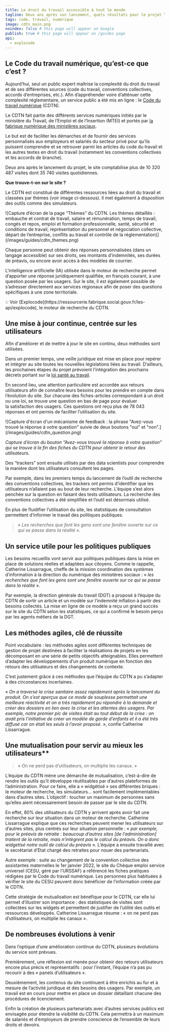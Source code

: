 ```yaml
---
title: Le droit du travail accessible à tout le monde
tagline: Deux ans après son lancement, quels résultats pour le projet “Code du travail numérique” ?
tags: code, travail, numérique
image: cdtn_main.png
noindex: false # this page will appear on Google
publish: true # this page will appear on /guides page
api:
  - explocode
---
```


## Le Code du travail numérique, qu’est-ce que c’est ?

Aujourd’hui, seul un public expert maîtrise la complexité du droit du travail et de ses différentes sources (code du travail, conventions collectives, accords d’entreprises, etc.). Afin d’appréhender voire d’atténuer cette complexité réglementaire, un service public a été mis en ligne : le [Code du travail numérique](https://code.travail.gouv.fr/) (CDTN).

Le CDTN fait partie des différents services numériques initiés par le ministère du Travail, de l’Emploi et de l’Insertion (MTEI) et portés par [la fabrique numérique des ministères sociaux](https://www.fabrique.social.gouv.fr/).

Le but est de faciliter les démarches et de fournir des services personnalisés aux employeurs et salariés du secteur privé pour qu’ils puissent comprendre et se retrouver parmi les articles du code du travail et les autres textes en droit du travail (notamment les conventions collectives et les accords de branche).

Deux ans après le lancement du projet, le site comptabilise plus de 10 320 487 visites dont 35 740 visites quotidiennes.

**Que trouve-t-on sur le site ?**

Le CDTN est constitué de différentes ressources liées au droit du travail et classées par thèmes (voir image ci-dessous). Il met également à disposition des outils comme des simulateurs.

<Centered>
![Capture d’écran de la page “Thèmes” du CDTN. Les thèmes détaillés : embauche et contrat de travail, salaire et rémunération, temps de travail, congés et repos, emploi et formation professionnelle, santé, sécurité et conditions de travail, représentation du personnel et négociation collective, départ de l’entreprise, conflits au travail et contrôle de la réglementation)](/images/guides/cdtn_themes.png)
</Centered>

Chaque personne peut obtenir des réponses personnalisées (dans un langage accessible) sur ses droits, ses montants d’indemnités, ses durées de préavis, ou encore avoir accès à des modèles de courrier.

L'intelligence artificielle (IA) utilisée dans le moteur de recherche permet d’apporter une réponse juridiquement qualifiée, en français courant, à une question posée par les usagers. Sur le site, il est également possible de s’adresser directement aux services régionaux afin de poser des questions spécifiques à une zone territoriale.

<aside>
💡 Voir [Explocode](https://ressourcerie.fabrique.social.gouv.fr/les-api/explocode), le moteur de recherche du CDTN.
</aside>

## Une mise à jour continue, centrée sur les utilisateurs

Afin d'améliorer et de mettre à jour le site en continu, deux méthodes sont utilisées.

Dans un premier temps, une veille juridique est mise en place pour repérer et intégrer au site toutes les nouvelles législations liées au travail. D’ailleurs, les prochaines étapes du projet prévoient l’intégration des prochains décrets portant sur la [loi santé au travail](https://www.service-public.fr/particuliers/actualites/A15606).

En second lieu, une attention particulière est accordée aux retours utilisateurs afin de connaître leurs besoins pour les prendre en compte dans l’évolution du site. Sur chacune des fiches-articles correspondant à un droit ou une loi, se trouve une question en bas de page pour évaluer la satisfaction des usagers. Ces questions ont reçu plus de 78 043 réponses et ont permis de faciliter l’utilisation du site.

<Centered>
![Capture d'écran d'un mécanisme de feedback : la phrase "Avez-vous trouvé la réponse à votre question" suivie de deux boutons "oui" et "non".](/images/guides/cdtn_question.png)
</Centered>

_Capture d’écran du bouton “Avez-vous trouvé la réponse à votre question” qui se trouve à la fin des fiches du CDTN pour obtenir le retour des utilisateurs._

Des “trackers” sont ensuite utilisés par des data scientists pour comprendre la manière dont les utilisateurs consultent les pages.

Par exemple, dans les premiers temps du lancement de l’outil de recherche des conventions collectives, les trackers ont permis d’identifier que les utilisateurs n’allaient pas au bout de leur recherche. L’équipe s’est alors penchée sur la question en faisant des tests utilisateurs. La recherche des conventions collectives a été simplifiée et l’outil est désormais utilisé.

En plus de fluidifier l’utilisation du site, les statistiques de consultation permettent d’informer le travail des politiques publiques.

> « _Les_ _recherches que font les gens sont une fenêtre ouverte sur ce qui se passe dans la réalité_ ».

## Un service utile pour les politiques publiques

Les besoins recueillis vont servir aux politiques publiques dans la mise en place de solutions réelles et adaptées aux citoyens. Comme le rappelle, Catherine Lissarrague, cheffe de la mission coordination des systèmes d’information à la direction du numérique des ministères sociaux : « *les recherches que font les gens sont une fenêtre ouverte sur ce qui se passe dans la réalité* ».

Par exemple, la direction générale du travail (DGT) a proposé à l’équipe du CDTN de sortir un article et un modèle sur l’indemnité inflation à partir des besoins collectés. La mise en ligne de ce modèle a reçu un grand succès sur le site du CDTN selon les statistiques, ce qui a confirmé le besoin perçu par les agents métiers de la DGT.

## Les méthodes agiles, clé de réussite

Point vocabulaire : les méthodes agiles sont différentes techniques de gestion de projet destinées à faciliter la réalisations de projets en les décomposant en une série de petits objectifs atteignables. Elles permettent d’adapter les développements d’un produit numérique en fonction des retours des utilisateurs et des changements de contexte.

C’est justement grâce à ces méthodes que l’équipe du CDTN a pu s’adapter à des circonstances incertaines.

« _On a traversé la crise sanitaire assez rapidement après le lancement du produit. On s’est aperçus que ce mode de souplesse permettait une meilleure réactivité et on a très rapidement pu répondre à la demande et créer des dossiers en lien avec la crise et les attentes des usagers. Par exemple, notre premier pic de visites était au tout début de la crise : on avait pris l’initiative de créer un modèle de garde d’enfants et il a été très diffusé car on était les seuls à l’avoir proposé._ », confie Catherine Lissarrague.

## Une mutualisation pour servir au mieux les utilisateurs\*\*

> « On ne perd pas d’utilisateurs, on multiplie les canaux. »

L’équipe du CDTN mène une démarche de mutualisation, c’est-à-dire de rendre les outils qu’il développe réutilisables par d’autres plateformes de l’administration. Pour ce faire, elle a « widgétisé » ses différentes briques : le moteur de recherche, les simulateurs... sont facilement implémentables dans d’autres sites. L’objectif : toucher un maximum de personnes sans qu’elles aient nécessairement besoin de passer par le site du CDTN.

En effet, 80% des utilisateurs du CDTN y arrivent après avoir fait une recherche sur leur situation dans un moteur de recherche. Catherine Lissarrague explique que ces recherches peuvent mener les utilisateurs sur d’autres sites, plus centrés sur leur situation personnelle : « *par exemple, pour le préavis de retraite : beaucoup d’autres sites [de l’administration] traitent de la retraite, mais n’intègrent pas le calcul du préavis. On a donc widgetisé notre outil de calcul du préavis* ». L’équipe a ensuite travaillé avec le secrétariat d’Etat chargé des retraites pour nouer des partenariats.

Autre exemple : suite au changement de la convention collective des assistantes maternelles le 1er janvier 2022, le site du Chèque emploi service universel (CESU, géré par l’URSSAF) a référencé les fiches pratiques rédigées par le Code du travail numérique. Les personnes plus habituées à vérifier le site du CESU peuvent donc bénéficier de l’information créée par le CDTN.

Cette stratégie de mutualisation est bénéfique pour le CDTN, car elle lui permet d’illustrer son importance : des statistiques de visites sont collectées sur les widgets et permettent de justifier de l’utilité des outils et ressources développés. Catherine Lissarrague résume : « on ne perd pas d’utilisateurs, on multiplie les canaux ».

## De nombreuses évolutions à venir

Dans l’optique d’une amélioration continue du CDTN, plusieurs évolutions du service sont prévues.

Premièrement, une réflexion est menée pour obtenir des retours utilisateurs encore plus précis et représentatifs : pour l’instant, l’équipe n’a pas pu recourir à des « panels d’utilisateurs ».

Deuxièmement, les contenus du site continuent à être enrichis au fur et à mesure de l’activité juridique et des besoins des usagers. Par exemple, un travail est en cours pour mettre en place un dossier détaillant chacune des procédures de licenciement.

Enfin la création de plusieurs partenariats avec d’autres services publics est envisagée pour étendre la visibilité du CDTN. Cela permettra à un maximum de salariés et d’employeurs de prendre conscience de l’ensemble de leurs droits et devoirs.
